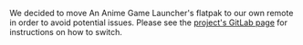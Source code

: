 We decided to move An Anime Game Launcher's flatpak to our own remote in order to avoid potential issues. Please see the [project's GitLab page](https://gitlab.com/KRypt0n_/an-anime-game-launcher/) for instructions on how to switch.
